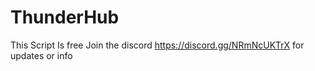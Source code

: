 # ThunderHub
This Script Is free Join the discord https://discord.gg/NRmNcUKTrX for updates or info

